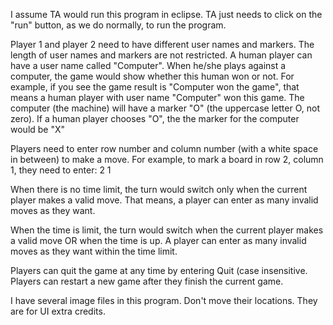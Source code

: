 I assume TA would run this program in eclipse. TA just needs to click on the "run" button, as we do normally, to run the program.

Player 1 and player 2 need to have different user names and markers. The length of user names and markers are not restricted. 
A human player can have a user name called "Computer". When he/she plays against a computer, the game would show whether this human
won or not. For example, if you see the game result is "Computer won the game", that means a human player with user name "Computer" 
won this game.
The computer (the machine) will have a marker "O" (the uppercase letter O, not zero).
If a human player chooses "O", the the marker for the computer would be "X"

Players need to enter row number and column number (with a white space in between) to make a move. 
For example, to mark a board in row 2, column 1, they need to enter: 2 1

When there is no time limit, the turn would switch only when the current player makes a valid move. That means, a player can enter
as many invalid moves as they want.

When the time is limit, the turn would switch when the current player makes a valid move OR when the time is up. 
A player can enter as many invalid moves as they want within the time limit.

Players can quit the game at any time by entering Quit (case insensitive. Players can restart a new game after they finish the current game.

I have several image files in this program. Don't move their locations. They are for UI extra credits.
